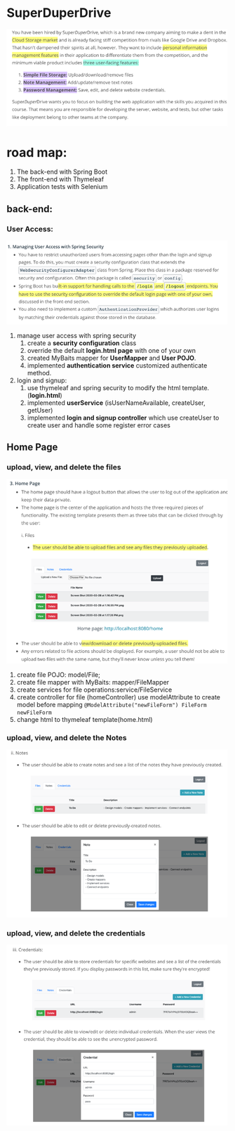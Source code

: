# SuperDuperDrive
![img.png](Notes/roadmap.png)
# road map:
1. The back-end with Spring Boot
2. The front-end with Thymeleaf
3. Application tests with Selenium
## back-end:
### User Access:
![img.png](Notes/UserAccessTask.png)
1. manage user access with spring security
   1. create a **security configuration** class
   2. override the default **login.html page** with one of your own
   3. created MyBaits mapper for **UserMapper** and **User POJO**. 
   4. implemented **authentication service** customized authenticate method.
2. login and signup:
   1. use thymeleaf and spring security to modify the html template.(**login.html**)
   2. implemented **userService** (isUserNameAvailable, createUser, getUser)
   3. implemented **login and signup controller** which use createUser to create user and handle some register error cases
   
## Home Page
### upload, view, and delete the files
![img.png](Notes/home1.png)
1. create file POJO: model/File;
2. create file mapper with MyBaits: mapper/FileMapper
3. create services for file operations:service/FileService
4. create controller for file (homeController) 
   use modelAttribute to create model before mapping
   ``@ModelAttribute("newFileForm") FileForm newFileForm``
5. change html to thymeleaf template(home.html)
### upload, view, and delete the Notes
![img_1.png](Notes/home2.png)
### upload, view, and delete the credentials
![img_2.png](Notes/home3.png)